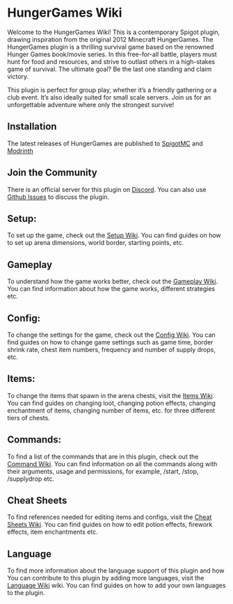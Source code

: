 # HungerGames Wiki

Welcome to the HungerGames Wiki! This is a contemporary Spigot plugin, drawing inspiration from the original 2012 Minecraft HungerGames. The HungerGames plugin is a thrilling survival game based on the renowned Hunger Games book/movie series. In this free-for-all battle, players must hunt for food and resources, and strive to outlast others in a high-stakes game of survival. The ultimate goal? Be the last one standing and claim victory.

This plugin is perfect for group play, whether it’s a friendly gathering or a club event. It’s also ideally suited for small scale servers. Join us for an unforgettable adventure where only the strongest survive!

## Installation
The latest releases of HungerGames are published to [SpigotMC](https://www.spigotmc.org/resources/hunger-games.111936/) and [Modrinth](https://modrinth.com/plugin/hungergames)

## Join the Community
There is an official server for this plugin on [Discord](https://discord.gg/qcRfPHnZtp). You can also use [Github Issues](https://github.com/Ayman-Isam/Hunger-Games/issues) to discuss the plugin.

## Setup: 
To set up the game, check out the [Setup Wiki](https://github.com/Ayman-Isam/Hunger-Games/wiki/Setup). You can find guides on how to set up arena dimensions, world border, starting points, etc.

## Gameplay
To understand how the game works better, check out the [Gameplay Wiki](https://github.com/Ayman-Isam/Hunger-Games/wiki/Gameplay). You can find information about how the game works, different strategies etc.

## Config: 
To change the settings for the game, check out the [Config Wiki](https://github.com/Ayman-Isam/Hunger-Games/wiki/Config). You can find guides on how to change game settings such as game time, border shrink rate, chest item numbers, frequency and number of supply drops, etc.

## Items:
To change the items that spawn in the arena chests, visit the [Items Wiki](https://github.com/Ayman-Isam/Hunger-Games/wiki/Items). You can find guides on changing loot, changing potion effects, changing enchantment of items, changing number of items, etc. for three different tiers of chests.

## Commands:
To find a list of the commands that are in this plugin, check out the [Command Wiki](https://github.com/Ayman-Isam/Hunger-Games/wiki/Commands). You can find information on all the commands along with their arguments, usage and permissions, for example, /start, /stop, /supplydrop etc.

## Cheat Sheets
To find references needed for editing items and configs, visit the [Cheat Sheets Wiki](https://github.com/Ayman-Isam/Hunger-Games/wiki/Cheat-Sheets). You can find guides on how to edit potion effects, firework effects, item enchantments etc. 

## Language
To find more information about the language support of this plugin and how You can contribute to this plugin by adding more languages, visit the [Language Wiki](https://github.com/Ayman-Isam/Hunger-Games/wiki/Language) wiki. You can find guides on how to add your own languages to the plugin.

